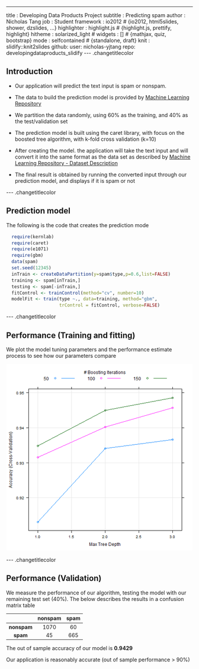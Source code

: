 ---
title       : Developing Data Products Project
subtitle    : Predicting spam
author      : Nicholas Tang
job         : Student
framework   : io2012        # {io2012, html5slides, shower, dzslides, ...}
highlighter : highlight.js  # {highlight.js, prettify, highlight}
hitheme     : solarized_light      # 
widgets     : []            # {mathjax, quiz, bootstrap}
mode        : selfcontained # {standalone, draft}
knit        : slidify::knit2slides
github:
  user: nicholas-yjtang
  repo: developingdataproducts_slidify
--- .changetitlecolor

## Introduction

* Our application will predict the text input is spam or nonspam.  
  
* The data to build the prediction model is provided by [Machine Learning Repository](https://archive.ics.uci.edu/ml/datasets/Spambase)  
  
* We partition the data randomly, using 60% as the training, and 40% as the test/validation set  
    
* The prediction model is built using the caret library, with focus on the boosted tree algorithm, with k-fold cross validation (k=10)  
  
* After creating the model. the application will take the text input and will convert it into the same format as the data set as described by [Machine Learning Repository - Dataset Description](https://archive.ics.uci.edu/ml/machine-learning-databases/spambase/spambase.names)  
  
* The final result is obtained by running the converted input through our prediction model, and displays if it is spam or not

--- .changetitlecolor

## Prediction model

The following is the code that creates the prediction mode  


```r
  require(kernlab)
  require(caret)  
  require(e1071)
  require(gbm)
  data(spam)
  set.seed(12345)
  inTrain <- createDataPartition(y=spam$type,p=0.6,list=FALSE)
  training <- spam[inTrain,]
  testing <- spam[-inTrain,]
  fitControl <- trainControl(method="cv", number=10)
  modelFit <- train(type ~., data=training, method="gbm", 
                    trControl = fitControl, verbose=FALSE) 
```

--- .changetitlecolor

## Performance (Training and fitting)

We plot the model tuning parameters and the performance estimate process to see how our parameters compare  

![plot of chunk unnamed-chunk-2](assets/fig/unnamed-chunk-2.png) 

--- .changetitlecolor

## Performance (Validation)

We measure the performance of our algorithm, testing the model with our remaining test set (40%). The below describes the results in a confusion matrix table  
  

|    &nbsp;     |  nonspam  |  spam  |
|:-------------:|:---------:|:------:|
|  **nonspam**  |   1070    |   60   |
|   **spam**    |    45     |  665   |
  
  
The out of sample accuracy of our model is **0.9429**  
  
Our application is reasonably accurate (out of sample performance > 90%)


